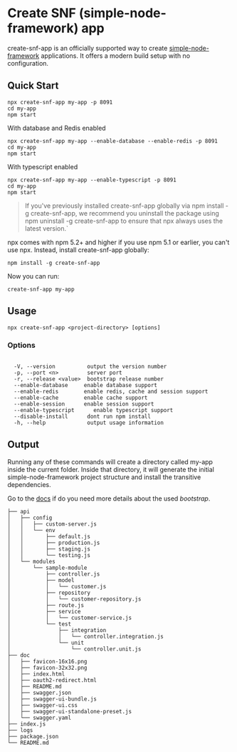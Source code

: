 # Create SNF (simple-node-framework) app

create-snf-app is an officially supported way to create [simple-node-framework](https://github.com/diogolmenezes/simple-node-framework) applications. It offers a modern build setup with no configuration.

## Quick Start

```shell
npx create-snf-app my-app -p 8091
cd my-app
npm start
```
With database and Redis enabled

```shell
npx create-snf-app my-app --enable-database --enable-redis -p 8091
cd my-app
npm start
```

With typescript enabled

```shell
npx create-snf-app my-app --enable-typescript -p 8091
cd my-app
npm start
```

>If you've previously installed create-snf-app globally via npm install -g create-snf-app, we recommend you uninstall the package using npm uninstall -g create-snf-app to ensure that npx always uses the latest version.`

npx comes with npm 5.2+ and higher if you use npm 5.1 or earlier, you can't use npx. Instead, install create-snf-app globally:

`npm install -g create-snf-app`

Now you can run:

`create-snf-app my-app`

## Usage

`npx create-snf-app <project-directory> [options]`

### Options

```shell

  -V, --version          output the version number
  -p, --port <n>         server port
  -r, --release <value>  bootstrap release number
  --enable-database     enable database support
  --enable-redis        enable redis, cache and session support
  --enable-cache        enable cache support
  --enable-session      enable session support
  --enable-typescript      enable typescript support
  --disable-install      dont run npm install
  -h, --help             output usage information
```

## Output

Running any of these commands will create a directory called my-app inside the current folder. Inside that directory, it will generate the initial simple-node-framework project structure and install the transitive dependencies.

Go to the [docs](https://github.com/diogolmenezes/simple-node-bootstrap) if do you need more details about the used *bootstrap*.

```shell
├── api
│   ├── config
│   │   ├── custom-server.js
│   │   └── env
│   │       ├── default.js
│   │       ├── production.js
│   │       ├── staging.js
│   │       └── testing.js
│   └── modules
│       └── sample-module
│           ├── controller.js
│           ├── model
│           │   └── customer.js
│           ├── repository
│           │   └── customer-repository.js
│           ├── route.js
│           ├── service
│           │   └── customer-service.js
│           └── test
│               ├── integration
│               │   └── controller.integration.js
│               └── unit
│                   └── controller.unit.js
├── doc
│   ├── favicon-16x16.png
│   ├── favicon-32x32.png
│   ├── index.html
│   ├── oauth2-redirect.html
│   ├── README.md
│   ├── swagger.json
│   ├── swagger-ui-bundle.js
│   ├── swagger-ui.css
│   ├── swagger-ui-standalone-preset.js
│   └── swagger.yaml
├── index.js
├── logs
├── package.json
└── README.md
```